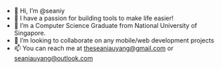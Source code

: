 - 👋 Hi, I’m @seaniy
- 👀 I have a passion for building tools to make life easier!
- 🌱 I’m a Computer Science Graduate from National University of Singapore.
- 💞️ I’m looking to collaborate on any mobile/web development projects
- 📫 You can reach me at theseaniauyang@gmail.com or seaniauyang@outlook.com

<!---
seaniy/seaniy is a ✨ special ✨ repository because its `README.md` (this file) appears on your GitHub profile.
You can click the Preview link to take a look at your changes.
--->

